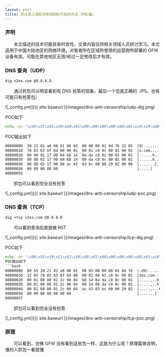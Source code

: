 ```yaml
---
layout: post
title: 防止某入侵检测系统DNS污染的方法（POC篇）
---
```


### 声明 ###
&emsp;&emsp;本文描述的技术可能具有时效性，文章内容仅供相关领域人员研讨学习。本文适用于中国大陆地区的网络环境，对笔者所在区域所使用的运营商所部署的 GFW 设备有效。可能在其他地区无效/经过一定修改后才有效。
### DNS 查询（UDP） ###
```bash
dig v2ex.com @8.8.8.8
```
&emsp;&emsp;通过抓包可以明显看到有 DNS 抢答的现象，最后一个包是正确的（PS。也有可能只有抢答包）

![_config.yml]({{ site.baseurl }}/images/dns-anti-censorship/udp-dig.png)

POC如下
```bash
echo -en '\x39\x21\x01\x20\x00\x01\x00\x00\x00\x00\x00\x01\xc0\x29\x00\x01\x00\x01\x00\x00\x29\x10\x00\x00\x00\x00\x00\x00\x0c\x00\x0a\x00\x08\xd9\x68\x98\x35\xdb\x07\xd2\x62\x04\x76\x32\x65\x78\xc0\x30\xc0\x32\xc0\x34\xc0\x36\xc0\x38\xc0\x3a\xc0\x3c\xc0\x3e\xc0\x40\xc0\x42\xc0\x44\xc0\x46\xc0\x48\xc0\x4a\xc0\x4c\xc0\x4e\xc0\x50\x03\x63\x6f\x6d\x00' | nc -u -w2 8.8.8.8 53 | hd
```
POC输出如下
```bash
00000000  39 21 81 a0 00 01 00 03  00 00 00 01 04 76 32 65  |9!...........v2e|
00000010  78 03 63 6f 6d 00 00 01  00 01 c0 0c 00 01 00 01  |x.com...........|
00000020  00 00 01 17 00 04 68 14  0a da c0 0c 00 01 00 01  |......h.........|
00000030  00 00 01 17 00 04 68 14  09 da c0 0c 00 01 00 01  |......h.........|
00000040  00 00 01 17 00 04 ac 43  03 bc 00 00 29 02 00 00  |.......C....)...|
00000050  00 00 00 00 00                                    |.....|
00000055
```
&emsp;&emsp;抓包可以看到完全没有抢答


![_config.yml]({{ site.baseurl }}/images/dns-anti-censorship/udp-poc.png)


### DNS 查询（TCP） ###
```bash
dig +tcp v2ex.com @8.8.8.8
```
&emsp;&emsp;可以看到查询后直接被 RST 

![_config.yml]({{ site.baseurl }}/images/dns-anti-censorship/tcp-dig.png)

POC如下
```bash
echo -en '\x00\x55\x39\x21\x01\x20\x00\x01\x00\x00\x00\x00\x00\x01\xc0\x29\x00\x01\x00\x01\x00\x00\x29\x10\x00\x00\x00\x00\x00\x00\x0c\x00\x0a\x00\x08\xd9\x68\x98\x35\xdb\x07\xd2\x62\x04\x76\x32\x65\x78\xc0\x30\xc0\x32\xc0\x34\xc0\x36\xc0\x38\xc0\x3a\xc0\x3c\xc0\x3e\xc0\x40\xc0\x42\xc0\x44\xc0\x46\xc0\x48\xc0\x4a\xc0\x4c\xc0\x4e\xc0\x50\x03\x63\x6f\x6d\x00' | nc -q1 8.8.8.8 53 | hd```
POC输出如下
```bash
00000000  00 55 39 21 81 a0 00 01  00 03 00 00 00 01 04 76  |.U9!...........v|
00000010  32 65 78 03 63 6f 6d 00  00 01 00 01 c0 0c 00 01  |2ex.com.........|
00000020  00 01 00 00 01 2c 00 04  68 14 0a da c0 0c 00 01  |.....,..h.......|
00000030  00 01 00 00 01 2c 00 04  68 14 09 da c0 0c 00 01  |.....,..h.......|
00000040  00 01 00 00 01 2c 00 04  ac 43 03 bc 00 00 29 02  |.....,...C....).|
00000050  00 00 00 00 00 00 00                              |.......|
00000057
```
&emsp;&emsp;抓包可以看到完全没有抢答

![_config.yml]({{ site.baseurl }}/images/dns-anti-censorship/tcp-poc.png)

### 原理 ###
&emsp;&emsp;可以看到，仿佛 GFW 没有看到这些包一样，这是为什么呢？原理篇做说明，懂的人抓包一看就懂
